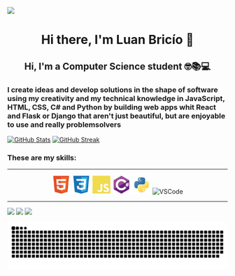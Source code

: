 ![](https://visitor-badge.glitch.me/badge?page_id=LuanBricio.LuanBricio)
<h1 align="center">Hi there, I'm Luan Bricío 👋</h1>

<h2 align="center"> Hi, I'm a Computer Science student 🤓📚💻 </h2>
<h3> I create ideas and develop solutions in the shape of software using my creativity and my technical knowledge in JavaScript, HTML, CSS, C# and Python by building web apps whit React and Flask or Django that aren't just beautiful, but are enjoyable to use and really problemsolvers </h3>


[![GitHub Stats](https://github-readme-stats.vercel.app/api?username=LuanBricio&theme=dracula&count_private=true&show_icons=true&hide_title=true&hide_border=true)](https://github.com/LuanBricio)
[![GitHub Streak](http://github-readme-streak-stats.herokuapp.com?user=LuanBricio&theme=highcontrast&hide_border=true&date_format=j%2Fn%5B%2FY%5D)](https://github.com/LuanBricio)

<h3>These are my skills:</h3>

---
<p align="center">
<img alt="HTML" width="42" height="42" src="https://raw.githubusercontent.com/devicons/devicon/master/icons/html5/html5-original.svg"/>
<img alt="CSS" width="42" height="42" src="https://raw.githubusercontent.com/devicons/devicon/master/icons/css3/css3-original.svg"/>
<img alt="Js" width="42" height="42" src="https://raw.githubusercontent.com/devicons/devicon/master/icons/javascript/javascript-plain.svg"/>
<img alt="CSHARP" width="42" height="42" src="https://raw.githubusercontent.com/devicons/devicon/master/icons/csharp/csharp-original.svg"/>
<img alt="Python" width="42" height="42" src="https://raw.githubusercontent.com/devicons/devicon/master/icons/python/python-original.svg" />
<img alt="VSCode" width="42" height="42" src="https://cdn.jsdelivr.net/gh/devicons/devicon/icons/vscode/vscode-original.svg" /></p>

---

<div> 
  <a href="https://instagram.com/lbc_santos" target="_blank"><img src="https://img.shields.io/badge/-Instagram-%23E4405F?style=for-the-badge&logo=instagram&logoColor=white" target="_blank"></a>
  <a href = "mailto:luanbricio0@gmail.com"><img src="https://img.shields.io/badge/-Gmail-%23333?style=for-the-badge&logo=gmail&logoColor=white" target="_blank"></a>
  <a href="https://www.linkedin.com/in/luanbricio/" target="_blank"><img src="https://img.shields.io/badge/-LinkedIn-%230077B5?style=for-the-badge&logo=linkedin&logoColor=white" target="_blank"></a> 
  
  ![](https://github.com/Platane/snk/raw/output/github-contribution-grid-snake.svg)
  
</div>
